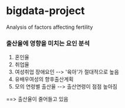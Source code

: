 # bigdata-project
Analysis of factors affecting fertility

### 출산율에 영향을 미치는 요인 분석
1) 혼인율
2) 취업율
3) 여성취업 장애요인 --> '육아'가 절대적으로 높음
4) 유배우여성의 향후출산계획
5) 모의 연령별 출산율 --> 출산연령이 점점 높아짐

==> 출산율이 줄어들고 있음
